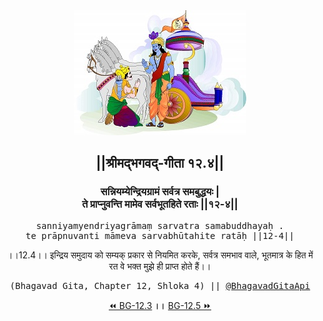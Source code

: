 <center><img src="../../asset/BG.png" alt="#API #bhagavadgitaapi #slok #nodejs #js #api #gitaapi #krishna #hinduism #vedic #ISKCON #shreemadbhagavadgita #technology"/>
<h2>||श्रीमद्‍भगवद्‍-गीता १२.४||</h2>
<h3>सन्नियम्येन्द्रियग्रामं सर्वत्र समबुद्धयः |<br/>ते प्राप्नुवन्ति मामेव सर्वभूतहिते रताः ||१२-४||</h3>
<pre>sanniyamyendriyagrāmaṃ sarvatra samabuddhayaḥ .<br/>te prāpnuvanti māmeva sarvabhūtahite ratāḥ ||12-4||</pre>
<p>।।12.4।। इन्द्रिय समुदाय को सम्यक् प्रकार से नियमित करके, सर्वत्र समभाव वाले, भूतमात्र के हित में रत वे भक्त मुझे ही प्राप्त होते हैं।।</p>
<pre>(Bhagavad Gita, Chapter 12, Shloka 4) || <a href="https://twitter.com/bhagavadgitaapi">@BhagavadGitaApi</a></pre><a href="../../12/3">⏪  BG-12.3</a><b>        ।।        </b><a href="../../12/5">BG-12.5  ⏩</a></center>